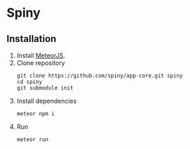 # Spiny

## Installation

1. Install [MeteorJS](https://www.meteor.com/).
2. Clone repository
   ```
   git clone https://github.com/spiny/app-core.git spiny
   cd spiny
   git submodule init
   ```
3. Install dependencies
   ```
   meteor npm i
   ```
4. Run
   ```
   meteor run
   ```
